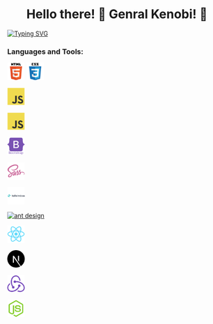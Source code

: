 <h1 align="center">Hello there! 👋 Genral Kenobi! 🤖</h1>

[![Typing SVG](https://readme-typing-svg.herokuapp.com?duration=3200&color=AA83FF&center=true&vCenter=true&lines=Web+Developer;In+love+wih+JavaScript)](https://git.io/typing-svg)

<h3 align="left">Languages and Tools:</h3>

<div align="left">
    <!-- html -->

<img src="https://raw.githubusercontent.com/devicons/devicon/master/icons/html5/html5-original-wordmark.svg" alt="html5" width="40" height="40"/> </a> <a href="https://www.w3schools.com/html/default.asp" target="_blank" rel="noreferrer"><img src="https://raw.githubusercontent.com/devicons/devicon/master/icons/css3/css3-original-wordmark.svg" alt="css3" width="40" height="40"/> </a> <a href="https://www.w3schools.com/css/" target="_blank" rel="noreferrer">

<!-- css -->

<!-- javascript -->

<img src="https://raw.githubusercontent.com/devicons/devicon/master/icons/javascript/javascript-original.svg" alt="JavaScript" width="40" height="40"/> </a> <a href="https://developer.mozilla.org/en-US/docs/Web/JavaScript" target="_blank" rel="noreferrer">

<!-- typescript -->

<img src="https://raw.githubusercontent.com/devicons/devicon/master/icons/javascript/javascript-original.svg" alt="TypeScript" width="40" height="40"/> </a> <a href="https://www.typescriptlang.org/" target="_blank" rel="noreferrer">

<!-- bootstrap -->

<img src="https://raw.githubusercontent.com/devicons/devicon/master/icons/bootstrap/bootstrap-plain-wordmark.svg" alt="bootstrap" width="40" height="40"/> </a> <a href="https://getbootstrap.com/" target="_blank" rel="noreferrer">

<!-- sass -->

<img src="https://raw.githubusercontent.com/devicons/devicon/master/icons/sass/sass-original.svg" alt="bootstrap" width="40" height="40"/> </a> <a href="https://sass-lang.com/" target="_blank" rel="noreferrer">

<!-- tailwind -->

<img src="https://github.com/devicons/devicon/blob/1119b9f84c0290e0f0b38982099a2bd027a48bf1/icons/tailwindcss/tailwindcss-original-wordmark.svg" alt="tailwindcss" width="40" height="40"/> </a> <a href="https://tailwindcss.com/" target="_blank" rel="noreferrer">

<!-- antdesign -->

<img src="https://gw.alipayobjects.com/zos/rmsportal/KDpgvguMpGfqaHPjicRK.svg" alt="ant design" width="40" height="40"/> </a> <a href="https://ant.design/" target="_blank" rel="noreferrer">

<!-- react -->

<img src="https://github.com/devicons/devicon/blob/1119b9f84c0290e0f0b38982099a2bd027a48bf1/icons/react/react-original.svg" alt="React JS" width="40" height="40"/> </a> <a href="https://reactjs.org/" target="_blank" rel="noreferrer">

<!-- next -->

<img src="https://github.com/devicons/devicon/blob/master/icons/nextjs/nextjs-original.svg" alt="Next.JS" width="40" height="40"/> </a> <a href="https://nextjs.org/" target="_blank" rel="noreferrer">

<!-- redux -->

<img src="https://github.com/devicons/devicon/blob/master/icons/redux/redux-original.svg" alt="Redux" width="40" height="40"/> </a> <a href="https://redux.js.org/" target="_blank" rel="noreferrer">

<!-- node js -->

<img src="https://github.com/devicons/devicon/blob/master/icons/nodejs/nodejs-original.svg" alt="Node JS" width="40" height="40"/> </a> <a href="https://nodejs.org/en/" target="_blank" rel="noreferrer">

</div>
